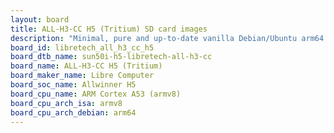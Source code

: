 ```yaml
---
layout: board
title: ALL-H3-CC H5 (Tritium) SD card images
description: "Minimal, pure and up-to-date vanilla Debian/Ubuntu arm64 SD card images for ALL-H3-CC H5 (Tritium) by Libre Computer, SoC: Allwinner H5, CPU ISA: armv8"
board_id: libretech_all_h3_cc_h5
board_dtb_name: sun50i-h5-libretech-all-h3-cc
board_name: ALL-H3-CC H5 (Tritium)
board_maker_name: Libre Computer
board_soc_name: Allwinner H5
board_cpu_name: ARM Cortex A53 (armv8)
board_cpu_arch_isa: armv8
board_cpu_arch_debian: arm64
---
```

